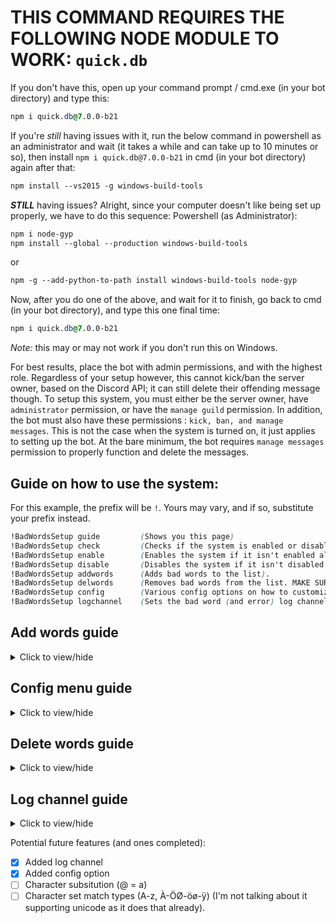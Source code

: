 # THIS COMMAND REQUIRES THE FOLLOWING NODE MODULE TO WORK: `quick.db`
If you don't have this, open up your command prompt / cmd.exe (in your bot directory) and type this:
```css
npm i quick.db@7.0.0-b21
```
If you're *still* having issues with it, run the below command in powershell as an administrator and wait (it takes a while and can take up to 10 minutes or so), then install `npm i quick.db@7.0.0-b21` in cmd (in your bot directory) again after that:
```css
npm install --vs2015 -g windows-build-tools
```
***STILL*** having issues? Alright, since your computer doesn't like being set up properly, we have to do this sequence:
Powershell (as Administrator):
```css
npm i node-gyp
npm install --global --production windows-build-tools
```
or
```css
npm -g --add-python-to-path install windows-build-tools node-gyp
```
Now, after you do one of the above, and wait for it to finish, go back to cmd (in your bot directory), and type this one final time:
```css
npm i quick.db@7.0.0-b21
```
*Note:* this may or may not work if you don't run this on Windows.

For best results, place the bot with admin permissions, and with the highest role. Regardless of your setup however, this cannot kick/ban the server owner, based on the Discord API; it can still delete their offending message though.
To setup this system, you must either be the server owner, have `administrator` permission, or have the `manage guild` permission. In addition, the bot must also have these permissions : `kick, ban, and manage messages`. This is not the case when the system is turned on, it just applies to setting up the bot. At the bare minimum, the bot requires `manage messages` permission to properly function and delete the messages.


## Guide on how to use the system:
For this example, the prefix will be `!`. Yours may vary, and if so, substitute your prefix instead.
```css
!BadWordsSetup guide         (Shows you this page)
!BadWordsSetup check         (Checks if the system is enabled or disabled).
!BadWordsSetup enable        (Enables the system if it isn't enabled already).
!BadWordsSetup disable       (Disables the system if it isn't disabled already).
!BadWordsSetup addwords      (Adds bad words to the list).
!BadWordsSetup delwords      (Removes bad words from the list. MAKE SURE YOU HAVE THE SYSTEM DISABLED FIRST!!!).
!BadWordsSetup config        (Various config options on how to customize the way it identifies bad words).
!BadWordsSetup logchannel    (Sets the bad word (and error) log channel for the bot).
```
## Add words guide    
<details>
  <summary>Click to view/hide</summary>
  <p>
<!--  -->
    
**`!BadWordsSetup addwords word1 | word2|word3|word4|multiple words| multiple words 2`**   Doing this will add each word split by the pipe character `|`, and assign it the delete action. You can also do:

**`!BadWordsSetup addwords word1:delete| word2:ban|word3:kick|word4:ban|multiple words:kick| multiple words 2:delete`**   You can also have words/phrases that include the colon character `:` as well:

**`!BadWordsSetup addwords word1:word2 | word2:word5|word3:word99|word4:word15:delete|multiple words:1500| multiple words 2:niceness:ban`**
</p></details>


## Config menu guide   
<details>
  <summary>Click to view/hide</summary>
  <p>
<!--  -->
    
**`!BadWordsSetup config usertype check`**   Checks the current user type (*@mention* or *usertag*) This will show up as [@CoolGuy](https://github.com/DanTheComputerMan/javascript/edit/master/Discord%20Bot%20Maker%20(DBM)/RAW%20Data/Bad%20Words%20System/readme.md) or CoolGuy#9889

**`!BadWordsSetup config wordtype check`**   Checks the current word matching method (*matchany*, *matchanycasingmatters*, *matchword*, or *matchwordcasingmatters*)

***Breakdown:     (Sample string user typed: `Oh Hello Bob, I am going to the store today.`)   and the bad word `hell`.***
###### `matchany`: Does match. Exact 'hell' found in string (doesn't count casing). Doesn't matter that o is after hell *(Not recommended)*.
###### `matchanycasingmatters`: Does not match. Exact 'hell' not found in string (casing matters) *(Also not recommended)*.
###### `matchword`: Does not match. 'hell' word is not found b/c it's part of a larger word 'hello' (regardless of casing) *(recommended method)*.
###### `matchwordcasingmatters`: Does not match. 'hell' word is not found b/c it's part of a larger word 'hello'.

***Another Example:     (Sample string user typed: `Oh Hell Bob, that sucks for you, considering you're inhell`)   and the bad word `hell`.***
###### `matchany`: Does match. Exact 'hell' found in string (doesn't count casing).
###### `matchanycasingmatters`: Does match. Exact 'hell' found in string.
###### `matchword`: Does match. 'hell' is found (regardless of casing) *(recommended method)*.
###### `matchwordcasingmatters`: Does not match. 'hell' word is not found (casing matters).
</p></details>



## Delete words guide   
<details>
  <summary>Click to view/hide</summary>
  <p>
<!--  -->
    
**`!BadWordsSetup delwords word1 | word2|word3|word4|multiple words| multiple words 2`**   Doing this will remove each word split by the pipe character `|` from the bad word list. __**REMEMBER TO DISABLE THE SYSTEM FIRST, AS THE BOT WILL TRY TO DELETE THOSE WORDS**__

</p></details>



## Log channel guide   
<details>
  <summary>Click to view/hide</summary>
  <p>
<!--  -->
    
**`!BadWordsSetup logchannel #bad-word-log`**   Mention a channel to set that channel as the log channel for your guild.

</p></details>



Potential future features (and ones completed):
- [x] Added log channel
- [x] Added config option
- [ ] Character subsitution (@ = a)
- [ ] Character set match types (A-z, À-ÖØ-öø-ÿ) (I'm not talking about it supporting unicode as it does that already).
